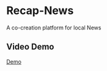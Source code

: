 # Recap-News
A co-creation platform for local News

## Video Demo
[Demo](https://www.youtube.com/watch?v=D4CyDNoJFg8)
